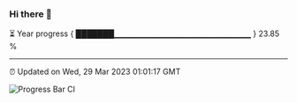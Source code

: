 ### Hi there 👋

⏳ Year progress { ███████▁▁▁▁▁▁▁▁▁▁▁▁▁▁▁▁▁▁▁▁▁▁▁ } 23.85 %

---

⏰ Updated on Wed, 29 Mar 2023 01:01:17 GMT

![Progress Bar CI](https://github.com/liununu/liununu/workflows/Progress%20Bar%20CI/badge.svg)
